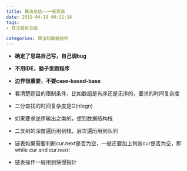 ```yaml
---
title: 算法总结——一般思路
date: 2019-04-19 00:32:16
tags: 
- 算法题目总结

categories: 算法和数据结构
---
```

- **确定了思路自己写，自己调bug**
- **不用IDE，脑子里跑程序**
- **边界很重要，不要case-based-base**

- 看清楚题目的限制条件，比如数组是有序还是无序的，要求的时间复杂度
- 二分查找的时间复杂度是O(nlogn)
- 如果要求逆序输出之类的，想到数据结构栈
- 二叉树的深度遍历用到栈，层次遍历用到队列
- 链表如果需要判断cur.next是否为空，一般还要加上判断cur是否为空，即 while cur and cur.next:
- 链表操作一般用到快慢指针